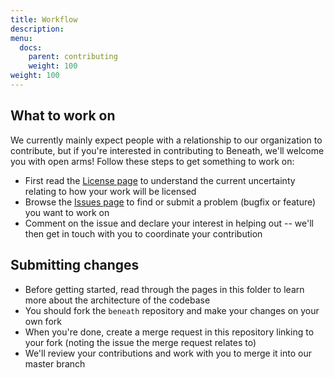 ```yaml
---
title: Workflow
description: 
menu:
  docs:
    parent: contributing
    weight: 100
weight: 100
---
```


## What to work on

We currently mainly expect people with a relationship to our organization to contribute, but if you're interested in contributing to Beneath, we'll welcome you with open arms! Follow these steps to get something to work on:

- First read the [License page](https://gitlab.com/beneath-hq/beneath/-/blob/master/docs/contributing/09-license.md) to understand the current uncertainty relating to how your work will be licensed
- Browse the [Issues page](https://gitlab.com/beneath-hq/beneath/-/issues) to find or submit a problem (bugfix or feature) you want to work on
- Comment on the issue and declare your interest in helping out -- we'll then get in touch with you to coordinate your contribution

## Submitting changes

- Before getting started, read through the pages in this folder to learn more about the architecture of the codebase
- You should fork the `beneath` repository and make your changes on your own fork
- When you're done, create a merge request in this repository linking to your fork (noting the issue the merge request relates to)
- We'll review your contributions and work with you to merge it into our master branch
